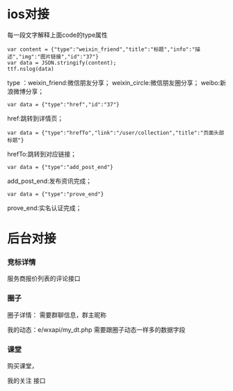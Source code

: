 # ios对接
每一段文字解释上面code的type属性
```
var content = {"type":"weixin_friend","title":"标题","info":"描述","img":"图片链接","id":"37"}
var data = JSON.stringify(content);
ttf.nslog(data)
```
type ：weixin_friend:微信朋友分享；  weixin_circle:微信朋友圈分享；  weibo:新浪微博分享；


```
var data = {"type":"href","id":"37"}
```
href:跳转到详情页； 


```
var data = {"type":"hrefTo","link":"/user/collection","title":"页面头部标题"}
```
hrefTo:跳转到对应链接；
 

```
var data = {"type":"add_post_end"}
```
add_post_end:发布资讯完成；

```
var data = {"type":"prove_end"}
```
prove_end:实名认证完成；
 



# 后台对接 


### 竞标详情
服务商报价列表的评论接口

### 圈子

圈子详情： 需要群聊信息，群主昵称

我的动态：e/wxapi/my_dt.php     需要跟圈子动态一样多的数据字段

### 课堂

购买课堂，


我的关注 接口









  







